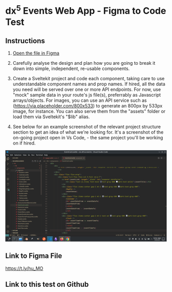# dx<sup>5</sup> Events Web App - Figma to Code Test

## Instructions

1. [Open the file in Figma](https://t.ly/hu_MO)

2. Carefully analyse the design and plan how you are going to break it down into simple, independent, re-usable components.

3. Create a Sveltekit project and code each component, taking care to use understandable component names and prop names. If hired, all the data you need will be served over one or more API endpoints. For now, use "mock" sample data in your route's js file(s), preferrably as Javascript arrays/objects. For images, you can use an API service such as (https://via.placeholder.com/800x533) to generate an 800px by 533px image, for instance. You can also serve them from the "assets" folder or load them via Sveltekit's "$lib" alias.

4. See below for an example screenshot of the relevant project structure section to get an idea of what we're looking for. It's a screenshot of the on-going project open in Vs Code, - the same project you'll be working on if hired.

![screenshot](./screenshot.png)

## Link to Figma File

https://t.ly/hu_MO

## Link to this test on Github
